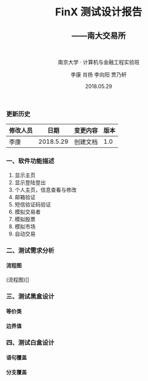 <h1 align='center'> FinX 测试设计报告 </h1> 
<h2 align='center'> ——南大交易所 </h2> 
<br>
 
<p align='center'> 南京大学 · 计算机与金融工程实验班 </p>

<p align='center'> 李康 肖扬 李向阳 贾乃轩 </p>
<p align='center'> 2018.05.29 </p>
<br>

[](#)
[](#)
[](#)
[](#)

### 更新历史

|修改人员|日期|变更内容|版本|
|-|-|-|-|
|李康|2018.5.29|创建文档|1.0|

### 一、软件功能描述
1. 显示主页
2. 显示登陆登出
3. 个人主页，信息查看与修改
3. 邮箱验证
4. 短信验证码验证
5. 模拟交易者
6. 模拟股票
7. 模拟市场
8. 自动交易

### 二、测试需求分析
#### 流程图
(流程图)[]

### 三、测试黑盒设计
#### 等价类

#### 边界值

### 四、测试白盒设计
#### 语句覆盖

#### 分支覆盖
